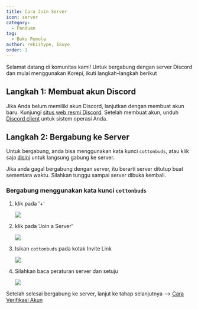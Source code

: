 ```yaml
---
title: Cara Join Server
icon: server
category:
  - Panduan
tag:
  - Buku Pemula
author: rekiihype, Ikuyo
order: 1
---
```


Selamat datang di komunitas kami! Untuk bergabung dengan server Discord dan mulai menggunakan Korepi, ikuti langkah-langkah berikut

## Langkah 1: Membuat akun Discord

Jika Anda belum memiliki akun Discord, lanjutkan dengan membuat akun baru. Kunjungi [situs web resmi Discord](https://discord.com/). Setelah membuat akun, unduh [Discord client](https://discord.com/download) untuk sistem operasi Anda.

## Langkah 2: Bergabung ke Server

Untuk bergabung, anda bisa menggunakan kata kunci `cottonbuds`, atau klik saja [disini](https://discord.gg/cottonbuds) untuk langsung gabung ke server.

Jika anda gagal bergabung dengan server, itu berarti server ditutup buat sementara waktu. Silahkan tunggu sampai server dibuka kembali.

### Bergabung menggunakan kata kunci `cottonbuds`

1. klik pada '+'
   
   [![](https://i.postimg.cc/KYTDHzLR/join1.png)](https://postimg.cc/rd84dqfk)

2. klik pada 'Join a Server'
   
   [![](https://i.postimg.cc/7hH1hnR2/join2.png)](https://postimg.cc/0M4KHDPk)

3. Isikan `cottonbuds` pada kotak Invite Link
   
   [![](https://i.postimg.cc/NMwkqc7b/join3.png)](https://postimg.cc/67YvnFPG)

4. Silahkan baca peraturan server dan setuju
   
   [![](https://i.postimg.cc/9FNPXTYD/join4.png)](https://postimg.cc/XpdBQrhW)

Setelah selesai bergabung ke server, lanjut ke tahap selanjutnya --> [Cara Verifikasi Akun](verify.md)
